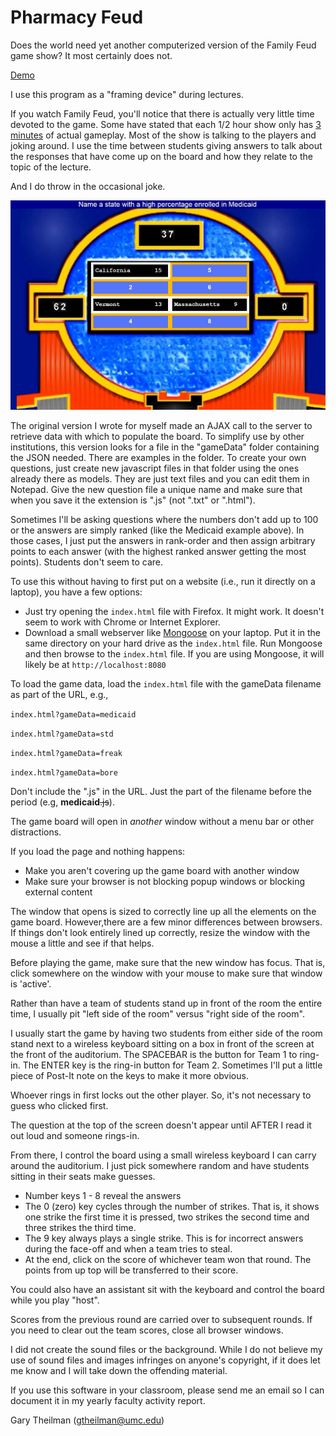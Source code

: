 # Pharmacy Feud #

Does the world need yet another computerized version of the Family Feud game show?   It most certainly does not.

[Demo](https://pharmd.umc.edu/pharmacyfeud/index.html?gameData=medicaid)

I use this program as a "framing device" during lectures. 

If you watch Family Feud, you'll notice that there is actually
very little time devoted to the game. Some have stated that each 1/2 hour show only has [3 minutes](https://www.youtube.com/watch?v=GD8tCm3nol8) of actual gameplay.
Most of the show is talking to the players and joking around.   I use the time between students giving answers to talk
about the responses that have come up on the board and how they relate to the topic of the lecture.  

And I do throw in the occasional joke.


![GameBoard](https://raw.githubusercontent.com/gtheilman/PharmacyFeud/master/media/pharmacyfeud.JPG)


The original version I wrote for myself made an AJAX call to the server to retrieve data with which to populate the board. To simplify use by other institutions, this version looks for a file in the "gameData" folder containing the JSON needed. There are examples in the folder. To create your own questions, just create new javascript files in that folder using the ones already there as models. They are just text files and you can edit them in Notepad. Give the new question file a unique name and make sure that when you save it the extension is ".js" (not ".txt" or ".html"). 

Sometimes I'll be asking questions where the numbers don't add up to 100 or the answers are simply ranked (like the Medicaid example above).   In those cases, I just put the answers in rank-order and then assign arbitrary points to each answer (with the highest ranked answer getting the most points).   Students don't seem to care.

To use this without having to first put on a website (i.e., run it directly on a laptop), you have a few options:
*  Just try opening the <code>index.html</code> file with Firefox.  It might work.   It doesn't seem to work with Chrome or Internet Explorer.
*  Download a small webserver like [Mongoose](https://www.cesanta.com/mongoose) on your laptop.   Put it in the same directory on your hard drive as the <code>index.html</code> file.   Run Mongoose and then browse to the <code>index.html</code> file.  If you are using Mongoose, it will likely be at <code>http://localhost:8080</code>

To load the game data, load the <code>index.html</code> file with the gameData filename as part of the URL, e.g.,

<code>index.html?gameData=medicaid</code>

<code>index.html?gameData=std</code> 

<code>index.html?gameData=freak</code> 

<code>index.html?gameData=bore</code> 

Don't include the ".js" in the URL.  Just the part of the filename before the period (e.g, **medicaid**~~.js~~).

The game board will open in *another* window without a menu bar or other distractions. 

If you load the page and nothing happens:

* Make you aren't covering up the game board with another window
* Make sure your browser is not blocking popup windows or blocking external content

The window that opens is sized to correctly line up all the elements on the game board.   However,there are a few minor
differences between browsers.  If things don't look entirely lined up correctly, resize the window with the mouse a
little and see if that helps.


Before playing the game, make sure that the new window has focus. That is, click somewhere on the window with your mouse to make sure that window is 'active'. 


Rather than have a team of students stand up in front of the room the entire time, I usually pit "left side of the room" versus "right side of the room". 


I usually start the game by having two students from either side of the room stand next to a wireless keyboard sitting on a box in front of the screen at the front of the auditorium. The SPACEBAR is the button for Team 1 to ring-in. The ENTER key is the ring-in button for Team 2. Sometimes I'll put a little piece of Post-It note on the keys to make it more obvious.


Whoever rings in first locks out the other player. So, it's not necessary to guess who clicked first.

The question at the top of the screen doesn't appear until AFTER I read it out loud and someone rings-in.  


From there, I control the board using a small wireless keyboard I can carry around the auditorium. I just pick somewhere random and have students sitting in their seats make guesses.

* Number keys 1 - 8 reveal the answers
* The 0 (zero) key cycles through the number of strikes. That is, it shows one strike the first time it is pressed, two strikes the second time and three strikes the third time. 
* The 9 key always plays a single strike. This is for incorrect answers during the face-off and when a team tries to steal. 
* At the end, click on the score of whichever team won that round. The points from up top will be transferred to their score. 

You could also have an assistant sit with the keyboard and control the board while you play "host".

Scores from the previous round are carried over to subsequent rounds. If you need to clear out the team scores, close all browser windows.


I did not create the sound files or the background.   While I do not believe my use of sound files and images infringes on anyone's copyright, if it does let me know and I will take down the offending material.

If you use this software in your classroom, please send me an email so I can document it in my yearly faculty activity report.


Gary Theilman (gtheilman@umc.edu)
